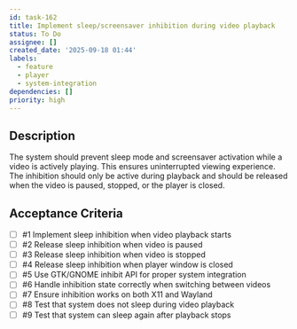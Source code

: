 ```yaml
---
id: task-162
title: Implement sleep/screensaver inhibition during video playback
status: To Do
assignee: []
created_date: '2025-09-18 01:44'
labels:
  - feature
  - player
  - system-integration
dependencies: []
priority: high
---
```


## Description

The system should prevent sleep mode and screensaver activation while a video is actively playing. This ensures uninterrupted viewing experience. The inhibition should only be active during playback and should be released when the video is paused, stopped, or the player is closed.

## Acceptance Criteria
<!-- AC:BEGIN -->
- [ ] #1 Implement sleep inhibition when video playback starts
- [ ] #2 Release sleep inhibition when video is paused
- [ ] #3 Release sleep inhibition when video is stopped
- [ ] #4 Release sleep inhibition when player window is closed
- [ ] #5 Use GTK/GNOME inhibit API for proper system integration
- [ ] #6 Handle inhibition state correctly when switching between videos
- [ ] #7 Ensure inhibition works on both X11 and Wayland
- [ ] #8 Test that system does not sleep during video playback
- [ ] #9 Test that system can sleep again after playback stops
<!-- AC:END -->
